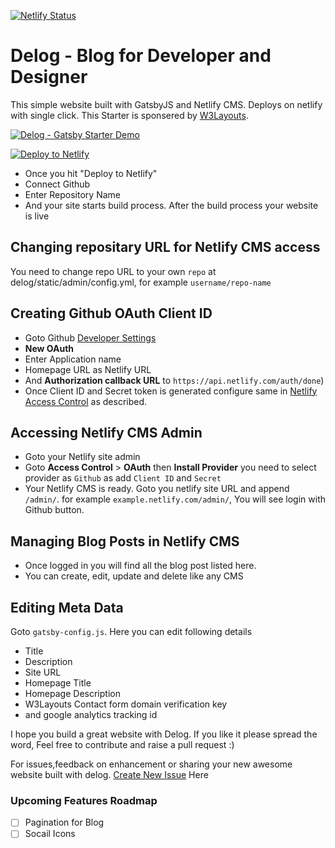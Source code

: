 [![Netlify Status](https://api.netlify.com/api/v1/badges/8ec719ad-c2f8-4529-b97d-e7561a9eaf33/deploy-status)](https://app.netlify.com/sites/delog-w3layouts/deploys)

# Delog - Blog for Developer and Designer
This simple website built with GatsbyJS and Netlify CMS. Deploys on netlify with single click. This Starter is sponsered by [W3Layouts](https://w3layouts.com).

[![Delog - Gatsby Starter Demo](https://w3layouts.com/wp-content/uploads/2020/03/gatsby-starter.jpg)](https://delog-w3layouts.netlify.com/)

[![Deploy to Netlify](https://www.netlify.com/img/deploy/button.svg)](https://app.netlify.com/start/deploy?repository=https://github.com/W3Layouts/gatsby-starter-delog)

* Once you hit "Deploy to Netlify"
* Connect Github
* Enter Repository Name
* And your site starts build process. After the build process your website is live

## Changing repositary URL for Netlify CMS access
You need to change repo URL to your own `repo` at delog/static/admin/config.yml, for example `username/repo-name`

## Creating Github OAuth Client ID
* Goto Github [Developer Settings](https://github.com/settings/developers)
* **New OAuth** 
* Enter Application name
* Homepage URL as Netlify URL
* And **Authorization callback URL** to `https://api.netlify.com/auth/done`)
* Once Client ID and Secret token is generated configure same in [Netlify Access Control](#accessing-netlify-cms-admin) as described.

## Accessing Netlify CMS Admin
* Goto your Netlify site admin
* Goto **Access Control** > **OAuth** then **Install Provider** you need to select provider as `Github` as add `Client ID` and `Secret` 
* Your Netlify CMS is ready. Goto you netlify site URL and append `/admin/`. for example `example.netlify.com/admin/`, You will see login with Github button.

## Managing Blog Posts in Netlify CMS
* Once logged in you will find all the blog post listed here.
* You can create, edit, update and delete like any CMS

## Editing Meta Data
Goto `gatsby-config.js`. Here you can edit following details
* Title
* Description
* Site URL
* Homepage Title
* Homepage Description
* W3Layouts Contact form domain verification key
* and google analytics tracking id

I hope you build a great website with Delog. If you like it please spread the word, Feel free to contribute and raise a pull request :)

For issues,feedback on enhancement or sharing your new awesome website built with delog. [Create New Issue](https://github.com/W3Layouts/delog/issues/new) Here

### Upcoming Features Roadmap
- [ ] Pagination for Blog
- [ ] Socail Icons
